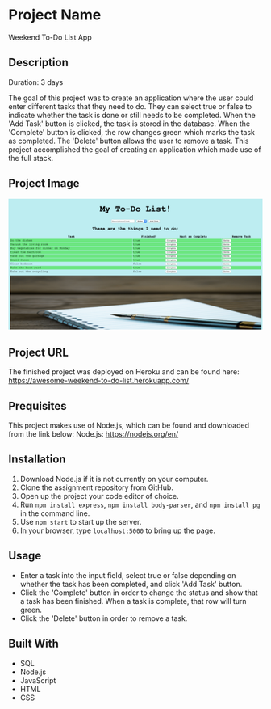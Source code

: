 # Project Name

Weekend To-Do List App

## Description

Duration: 3 days

The goal of this project was to create an application where the user could enter different tasks that they need to do. They can select true or false to indicate whether the task is done or still needs to be completed. When the 'Add Task' button is clicked, the task is stored in the database. When the 'Complete' button is clicked, the row changes green which marks the task as completed. The 'Delete' button allows the user to remove a task. This project accomplished the goal of creating an application which made use of the full stack.

## Project Image
<img src="server/public/weekendapp.png">

## Project URL
The finished project was deployed on Heroku and can be found here:
https://awesome-weekend-to-do-list.herokuapp.com/

## Prequisites
This project makes use of Node.js, which can be found and downloaded from the link below:
Node.js: https://nodejs.org/en/

## Installation

1) Download Node.js if it is not currently on your computer.
2) Clone the assignment repository from GitHub.
3) Open up the project your code editor of choice.
4) Run `npm install express`, `npm install body-parser`, and `npm install pg` in the command line.
5) Use `npm start` to start up the server.
6) In your browser, type `localhost:5000` to bring up the page.


## Usage
- Enter a task into the input field, select true or false depending on whether the task has been completed, and click 'Add Task' button.
- Click the 'Complete' button in order to change the status and show that a task has been finished. When a task is complete, that row will turn green.
- Click the 'Delete' button in order to remove a task.


## Built With
- SQL
- Node.js
- JavaScript
- HTML
- CSS
